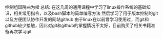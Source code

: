 控制组国院曲为楷
总结:
在这几周的通用课程中学习了linux操作系统的基础知识，相关常用指令，以及bash脚本的简单编写方法
然后学习了用于版本控制的git以及方便团队协作开发的网站github
由于linux在以前曾学习使用过，而git和github较少接触，因此对git和github的掌握情况不太好，目前购买了相关书籍准备再次学习git
